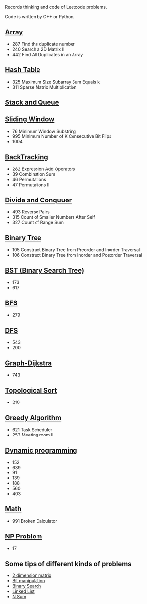 Records thinking and code of Leetcode problems.

Code is written by C++ or Python.

## [Array](Array.md)

- 287 Find the duplicate number
- 240 Search a 2D Matrix II
- 442 Find All Duplicates in an Array

## [Hash Table](HashTable.py)

- 325 Maximum Size Subarray Sum Equals k
- 311 Sparse Matrix Multiplication

## [Stack and Queue](Stack&Queue.md)

## [Sliding Window](Sliding-Window.md)

- 76 Minimum Window Substring
- 995 Minimum Number of K Consecutive Bit Flips
- 1004

## [BackTracking](BackTracking.md)

- 282 Expression Add Operators
- 39 Combination Sum
- 46 Permutations
- 47 Permutations II

## [Divide and Conquuer](Divide&Conquer.md)

- 493 Reverse Pairs
- 315 Count of Smaller Numbers After Self
- 327 Count of Range Sum

## [Binary Tree](Binary-Tree.md)

- 105 Construct Binary Tree from Preorder and Inorder Traversal
- 106 Construct Binary Tree from Inorder and Postorder Traversal

## [BST (Binary Search Tree)](BST.md)

- 173
- 617

## [BFS](BFS.md)

- 279

## [DFS](DFS.md)

- 543
- 200

## [Graph-Dijkstra](Dijkstra.md)

- 743

## [Topological Sort](TopologicalSort.py)

- 210

## [Greedy Algorithm](Greedy.md)

- 621 Task Scheduler
- 253 Meeting room II

## [Dynamic programming](dynamic-program.py)

- 152
- 639
- 91
- 139
- 188
- 560
- 403

## [Math](math.md)

- 991 Broken Calculator

## [NP Problem](NP.py)

- 17

## Some tips of different kinds of problems

- [2 dimension matrix](2-dimension-matrix.md)
- [Bit manipulation](Bit_Manipulation.md)
- [Binary Search](Binary-Search.md)
- [Linked List](Linked-List.md)
- [N Sum](NSum.md)